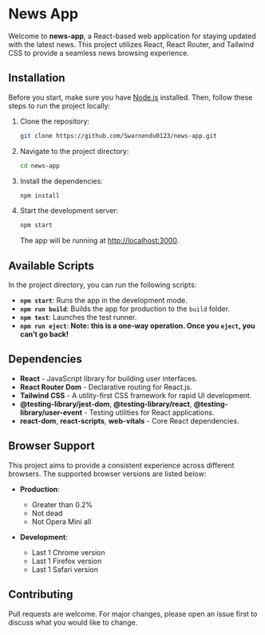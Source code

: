 # News App

Welcome to **news-app**, a React-based web application for staying updated with the latest news. This project utilizes React, React Router, and Tailwind CSS to provide a seamless news browsing experience.

## Installation

Before you start, make sure you have [Node.js](https://nodejs.org/) installed. Then, follow these steps to run the project locally:

1. Clone the repository:

   ```bash
   git clone https://github.com/Swarnendu0123/news-app.git
   ```

2. Navigate to the project directory:

   ```bash
   cd news-app
   ```

3. Install the dependencies:

   ```bash
   npm install
   ```

4. Start the development server:

   ```bash
   npm start
   ```

   The app will be running at [http://localhost:3000](http://localhost:3000).

## Available Scripts

In the project directory, you can run the following scripts:

- **`npm start`**: Runs the app in the development mode.
- **`npm run build`**: Builds the app for production to the `build` folder.
- **`npm test`**: Launches the test runner.
- **`npm run eject`**: **Note: this is a one-way operation. Once you `eject`, you can’t go back!**

## Dependencies

- **React** - JavaScript library for building user interfaces.
- **React Router Dom** - Declarative routing for React.js.
- **Tailwind CSS** - A utility-first CSS framework for rapid UI development.
- **@testing-library/jest-dom**, **@testing-library/react**, **@testing-library/user-event** - Testing utilities for React applications.
- **react-dom**, **react-scripts**, **web-vitals** - Core React dependencies.

## Browser Support

This project aims to provide a consistent experience across different browsers. The supported browser versions are listed below:

- **Production**:

  - Greater than 0.2%
  - Not dead
  - Not Opera Mini all

- **Development**:
  - Last 1 Chrome version
  - Last 1 Firefox version
  - Last 1 Safari version

## Contributing

Pull requests are welcome. For major changes, please open an issue first to discuss what you would like to change.

